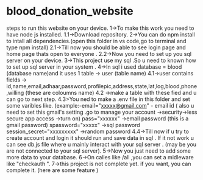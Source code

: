 # blood_donation_website
steps to run this website on your device.
1->To make this work you need to have node js installed.
1.1->Download repository.
2->You can do npm install to intall all dependencies.(open this folder in vs code,go to terminal and type npm install)
2.1->Till now you should be able to see login page and home page thats open to everyone .
2.2->Now you need to set up you sql server on your device.
3->This project use my sql .So u need to known how to set up sql server in your system .
4->In sql i used database = blood (database name)and it uses 1 table -> user (table name) 
4.1->user contains fields -> id,name,email,adhaar,password,profilepic,address,state,lat,log,blood,phone,willing (these are coloumns name)
4.2 ->make a table with these fied and u can go to next step.
4.3>You ned to make a .env file in this folder and set some varibles like. 
(example:-email="xxxxx@gmail.com" - email id ( also u need to set this gmail's setting .go to manage your account ->security->less secure app access ->turn on)
pass="xxxxxx"  ->email password (this is a gmail password)
spassword="xxxxx" ->sql password
session_secret="xxxxxxxxx" ->random password
4.4->Till now if u try to create account and login it should run and save data in sql . If it not work u can see db.js file where u mainly interact with your sql server . (may be you are not connected to your sql server).
5->Now you just need to add some more data to your database.
6->On calles like /all ,you can set a midleware like "checkauth ".
7->this project is not complete yet. if you want, you can complete it.
(here are some feature )

